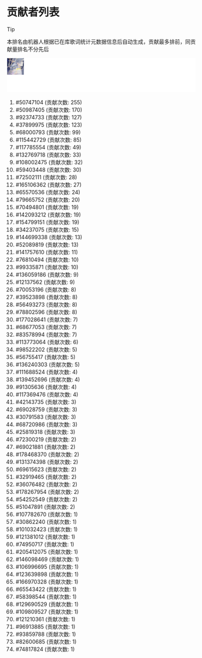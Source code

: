 # 贡献者列表

> [!TIP]
> 本排名由机器人根据已在库歌词统计元数据信息后自动生成，贡献最多排前，同贡献量排名不分先后

![贡献者头像画廊](./CONTRIBUTORS.svg)

1. #50747104 (贡献次数: 255)
2. #50987405 (贡献次数: 170)
3. #92374733 (贡献次数: 127)
4. #37899975 (贡献次数: 123)
5. #68000793 (贡献次数: 99)
6. #115442729 (贡献次数: 85)
7. #117785554 (贡献次数: 49)
8. #132769718 (贡献次数: 33)
9. #108002475 (贡献次数: 32)
10. #59403448 (贡献次数: 30)
11. #72502111 (贡献次数: 28)
12. #165106362 (贡献次数: 27)
13. #65570536 (贡献次数: 24)
14. #79665752 (贡献次数: 20)
15. #70494801 (贡献次数: 19)
16. #142093212 (贡献次数: 19)
17. #154799151 (贡献次数: 19)
18. #34237075 (贡献次数: 15)
19. #144699338 (贡献次数: 13)
20. #52089819 (贡献次数: 13)
21. #141757610 (贡献次数: 11)
22. #76810494 (贡献次数: 10)
23. #99335871 (贡献次数: 10)
24. #136059186 (贡献次数: 9)
25. #12137562 (贡献次数: 9)
26. #70053196 (贡献次数: 8)
27. #39523898 (贡献次数: 8)
28. #56493273 (贡献次数: 8)
29. #78802596 (贡献次数: 8)
30. #177028641 (贡献次数: 7)
31. #68677053 (贡献次数: 7)
32. #83578994 (贡献次数: 7)
33. #113773064 (贡献次数: 6)
34. #98522202 (贡献次数: 5)
35. #56755417 (贡献次数: 5)
36. #136240303 (贡献次数: 5)
37. #111688524 (贡献次数: 4)
38. #139452696 (贡献次数: 4)
39. #91305636 (贡献次数: 4)
40. #117369476 (贡献次数: 4)
41. #42143735 (贡献次数: 3)
42. #69028759 (贡献次数: 3)
43. #30791583 (贡献次数: 3)
44. #68720986 (贡献次数: 3)
45. #25819318 (贡献次数: 3)
46. #72300219 (贡献次数: 2)
47. #69021881 (贡献次数: 2)
48. #178468370 (贡献次数: 2)
49. #131374398 (贡献次数: 2)
50. #69615623 (贡献次数: 2)
51. #32919465 (贡献次数: 2)
52. #36076482 (贡献次数: 2)
53. #178267954 (贡献次数: 2)
54. #54252549 (贡献次数: 2)
55. #51047891 (贡献次数: 2)
56. #107782670 (贡献次数: 1)
57. #30862240 (贡献次数: 1)
58. #101032423 (贡献次数: 1)
59. #121381012 (贡献次数: 1)
60. #74950717 (贡献次数: 1)
61. #205412075 (贡献次数: 1)
62. #146098469 (贡献次数: 1)
63. #106996695 (贡献次数: 1)
64. #123639898 (贡献次数: 1)
65. #166970328 (贡献次数: 1)
66. #65543422 (贡献次数: 1)
67. #58398544 (贡献次数: 1)
68. #129690529 (贡献次数: 1)
69. #109809527 (贡献次数: 1)
70. #121210361 (贡献次数: 1)
71. #96913885 (贡献次数: 1)
72. #93859788 (贡献次数: 1)
73. #82600685 (贡献次数: 1)
74. #74817824 (贡献次数: 1)
